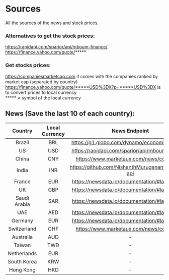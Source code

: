 # Sources
All the sources of the news and stock prices.

### Alternatives to get the stock prices:
https://rapidapi.com/sparior/api/mboum-finance/
https://finance.yahoo.com/quote/*****

### Get stocks prices:
https://companiesmarketcap.com it comes with the companies ranked by market cap (separated by country)<br>
https://finance.yahoo.com/quote/*****USD%3DX?p=*****USD%3DX is to convert prices to local currency<br>
***** = symbol of the local currency

## News (Save the last 10 of each country):
|   Country    | Local Currency |                   News Endpoint                   |
|:------------:|:-------------:|:-------------------------------------------------:|
|    Brazil    |      BRL      |   https://g1.globo.com/dynamo/economia/rss2.xml   |
|      US      |      USD      |  https://rapidapi.com/sparior/api/mboum-finance/  |
|    China     |      CNY      |     https://www.marketaux.com/news/country/cn     |
|    India     |      INR      | https://github.com/NishanthMuruganantham/ndtv-api |
|    France    |      EUR      |  https://newsdata.io/documentation/#latest-news   |
|      UK      |      GBP      |  https://newsdata.io/documentation/#latest-news   |
| Saudi Arabia |      SAR      |  https://newsdata.io/documentation/#latest-news   |
|     UAE      |      AED      |  https://newsdata.io/documentation/#latest-news   |
|   Germany    |      EUR      |  https://newsdata.io/documentation/#latest-news   |
| Switzerland  |      CHF      |     https://www.marketaux.com/news/country/ch     |
|  Australia   |      AUD      |                         -                         |
|    Taiwan    |      TWD      |                         -                         |
| Netherlands  |      EUR      |                         -                         |
| South Korea  |      KRW      |                         -                         |
|  Hong Kong   |      HKD      |                         -                         |